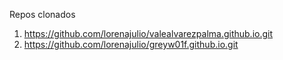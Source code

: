 Repos clonados 
1. https://github.com/lorenajulio/valealvarezpalma.github.io.git
2. https://github.com/lorenajulio/greyw01f.github.io.git

